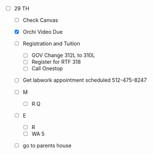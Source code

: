 - [ ] 29 TH 

  - [ ] Check Canvas

  - [x] Orchi Video Due

  - [ ] Registration and Tuition
    - [ ] GOV Change 312L to 310L
    - [ ] Register for RTF 318
	- [ ] Call Onestop 

  - [ ] Get labwork appointment scheduled 512-475-8247

  - [ ] M
    - [ ] R Q

  - [ ] E
    - [ ] R 
    - [ ] WA 5

  - [ ] go to parents house
